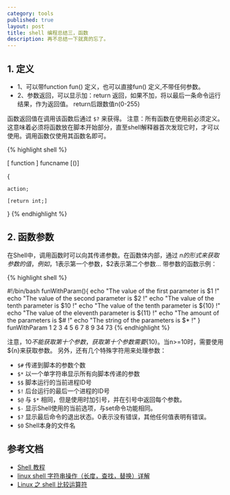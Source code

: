 ```yaml
---
category: tools
published: true
layout: post
title: shell 编程总结三，函数
description: 再不总结一下就真的忘了。
---
```



## 1. 定义

- 1、可以带function fun() 定义，也可以直接fun() 定义,不带任何参数。
- 2、参数返回，可以显示加：return 返回，如果不加，将以最后一条命令运行结果，作为返回值。 return后跟数值n(0-255)

函数返回值在调用该函数后通过 `$?` 来获得。
注意：所有函数在使用前必须定义。这意味着必须将函数放在脚本开始部分，直至shell解释器首次发现它时，才可以使用。调用函数仅使用其函数名即可。


{% highlight shell %}

[ function ] funcname [()]

{

    action;

    [return int;]

}
{% endhighlight %}



## 2. 函数参数

在Shell中，调用函数时可以向其传递参数。在函数体内部，通过 $n 的形式来获取参数的值，例如，$1表示第一个参数，$2表示第二个参数...
带参数的函数示例：

{% highlight shell %}

#!/bin/bash
funWithParam(){
    echo "The value of the first parameter is $1 !"
    echo "The value of the second parameter is $2 !"
    echo "The value of the tenth parameter is $10 !"
    echo "The value of the tenth parameter is ${10} !"
    echo "The value of the eleventh parameter is ${11} !"
    echo "The amount of the parameters is $# !"
    echo "The string of the parameters is $* !"
}
funWithParam 1 2 3 4 5 6 7 8 9 34 73
{% endhighlight %}

注意，$10 不能获取第十个参数，获取第十个参数需要${10}。当n>=10时，需要使用${n}来获取参数。
另外，还有几个特殊字符用来处理参数：

- `$#`	传递到脚本的参数个数
- `$*`	以一个单字符串显示所有向脚本传递的参数
- `$$`	脚本运行的当前进程ID号
- `$!`	后台运行的最后一个进程的ID号
- `$@`	与 `$*` 相同，但是使用时加引号，并在引号中返回每个参数。
- `$-`	显示Shell使用的当前选项，与set命令功能相同。
- `$?`	显示最后命令的退出状态。0表示没有错误，其他任何值表明有错误。
- `$0`  Shell本身的文件名 

## 参考文档

- [Shell 教程](http://www.runoob.com/linux/linux-shell.html)
- [linux shell 字符串操作（长度，查找，替换）详解](http://www.cnblogs.com/chengmo/archive/2010/10/02/1841355.html)
- [Linux 之 shell 比较运算符](http://blog.csdn.net/ithomer/article/details/6836382)
